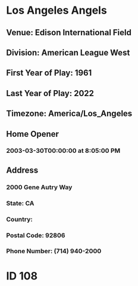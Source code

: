 # Los Angeles Angels
## Venue: Edison International Field
## Division: American League West
## First Year of Play: 1961
## Last Year of Play: 2022
## Timezone: America/Los_Angeles
## Home Opener
### 2003-03-30T00:00:00 at 8:05:00 PM
## Address
### 2000 Gene Autry Way
### State: CA
### Country: 
### Postal Code: 92806
### Phone Number: (714) 940-2000
# ID 108